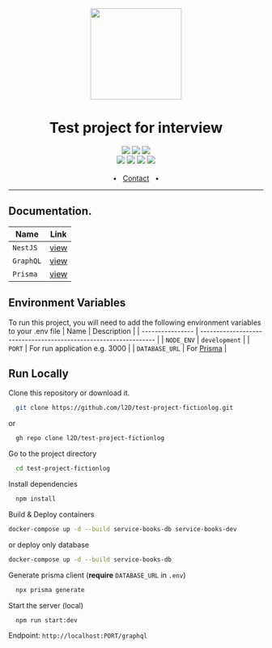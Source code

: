 <div align="center">
	<a href="mailto:rawipas.chisamut@gmail.com"><img src="https://www.svgrepo.com/show/275536/cat.svg" style="width: 180px; height: 180px;"/></a>
	<h1> Test project for interview </h1>
  <a href="#"><img src="https://img.shields.io/badge/nestjs-%23E0234E.svg?style=for-the-badge&logo=nestjs&logoColor=white
" /></a>
  <a href="#"><img src="https://img.shields.io/badge/-GraphQL-E10098?style=for-the-badge&logo=graphql&logoColor=white
" /></a>
    <a href="#"><img src="https://img.shields.io/badge/Prisma-3982CE?style=for-the-badge&logo=Prisma&logoColor=white
" /></a>  <br/>
    <a href="#"><img src="https://img.shields.io/badge/typescript-%23007ACC.svg?style=for-the-badge&logo=typescript&logoColor=white
" /></a>  
    <a href="#"><img src="https://img.shields.io/badge/postgres-%23316192.svg?style=for-the-badge&logo=postgresql&logoColor=white
" /></a>  
    <a href="#"><img src="https://img.shields.io/badge/docker-%230db7ed.svg?style=for-the-badge&logo=docker&logoColor=white
" /></a>  
    <a href="#"><img src="https://img.shields.io/badge/ESLint-4B3263?style=for-the-badge&logo=eslint&logoColor=white
" /></a>  
      <br /><br />
      <span>&nbsp;&nbsp;•&nbsp;&nbsp;</span>
      <a href="mailto:rawipas.chisamut@gmail.com">Contact</a>
      <span>&nbsp;&nbsp;•&nbsp;&nbsp;</span>
  </br>
  <hr>
</div>

## Documentation.

| Name      | Link                                                     |
| --------- | -------------------------------------------------------- |
| `NestJS`  | [view](https://docs.nestjs.com/)                         |
| `GraphQL` | [view](https://graphql.org/learn/)                       |
| `Prisma`  | [view](https://www.prisma.io/docs/)                      |

## Environment Variables

To run this project, you will need to add the following environment variables to your .env file
| Name             | Description                                                      |
| ---------------- | ---------------------------------------------------------------- |
| `NODE_ENV`       | `development`                                   |
| `PORT`           | For run application e.g. 3000                       |
| `DATABASE_URL`   | For [Prisma](https://www.prisma.io/docs/)                        |


## Run Locally

Clone this repository or download it.

```bash
  git clone https://github.com/l2D/test-project-fictionlog.git
```
or
```bash
  gh repo clone l2D/test-project-fictionlog
```

Go to the project directory

```bash
  cd test-project-fictionlog
```

Install dependencies

```bash
  npm install
```

Build & Deploy containers

```bash
docker-compose up -d --build service-books-db service-books-dev
```
or deploy only database
```bash
docker-compose up -d --build service-books-db
```

Generate prisma client (**require** `DATABASE_URL` in `.env`)

```bash
  npx prisma generate
```

Start the server (local)

```bash
  npm run start:dev
```

Endpoint: `http://localhost:PORT/graphql`


